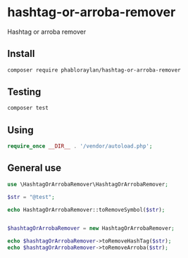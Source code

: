 # hashtag-or-arroba-remover
Hashtag or arroba remover

## Install

```sh
composer require phabloraylan/hashtag-or-arroba-remover
```

## Testing

```sh
composer test
```

## Using

```php
require_once __DIR__ . '/vendor/autoload.php';
```

## General use

```php
use \HashtagOrArrobaRemover\HashtagOrArrobaRemover;

$str = "@test";

echo HashtagOrArrobaRemover::toRemoveSymbol($str);


$hashtagOrArrobaRemover = new HashtagOrArrobaRemover;

echo $hashtagOrArrobaRemover->toRemoveHashTag($str);
echo $hashtagOrArrobaRemover->toRemoveArroba($str);

```